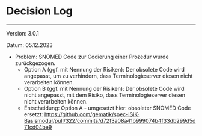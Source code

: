 # Decision Log

----
Version: 3.0.1

Datum: 05.12.2023

* Problem: SNOMED Code zur Codierung einer Prozedur wurde zurückgezogen.
  * Option A (ggf. mit Nennung der Risiken): Der obsolete Code wird angepasst, um zu verhindern, dass Terminologieserver diesen nicht verarbeiten können.
  * Option B (ggf. mit Nennung der Risiken): Der obsolete Code wird nicht angepasst, mit dem Risiko, dass Terminologieserver diesen nicht verarbeiten können.
  * Entscheidung: Option A - umgesetzt hier: obsoleter SNOMED Code ersetzt: https://github.com/gematik/spec-ISiK-Basismodul/pull/322/commits/d72f3a08a41b999074b4f33db299d5d71cd04be9

